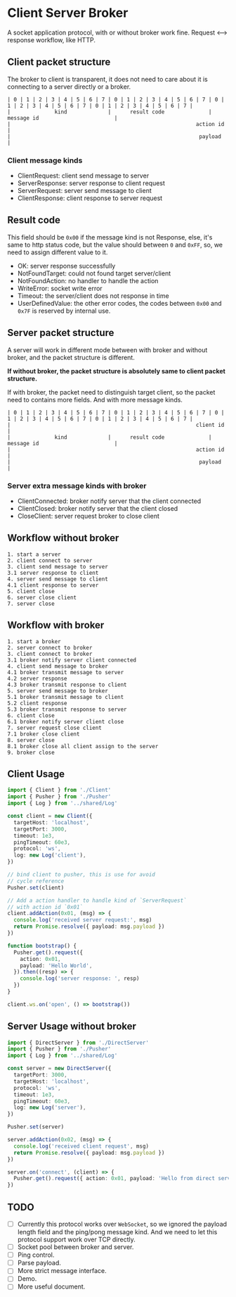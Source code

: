 # Client Server Broker

A socket application protocol, with or without broker work fine. Request \<--\> response workflow, like HTTP.

## Client packet structure

The broker to client is transparent, it does not need to care about it is connecting to a server directly or a broker.

    | 0 | 1 | 2 | 3 | 4 | 5 | 6 | 7 | 0 | 1 | 2 | 3 | 4 | 5 | 6 | 7 | 0 | 1 | 2 | 3 | 4 | 5 | 6 | 7 | 0 | 1 | 2 | 3 | 4 | 5 | 6 | 7 |
    |              kind             |      result code              |                             message id                        |
    |                                                           action id                                                           |
    |                                                            payload                                                            |

### Client message kinds

- ClientRequest: client send message to server
- ServerResponse: server response to client request
- ServerRequest: server send message to client
- ClientResponse: client response to server request

## Result code

This field should be `0x00` if the message kind is not Response, else, it's same to http status code, but the value
should between `0` and `0xFF`, so, we need to assign different value to it.

- OK: server response successfully
- NotFoundTarget: could not found target server/client
- NotFoundAction: no handler to handle the action
- WriteError: socket write error
- Timeout: the server/client does not response in time
- UserDefinedValue: the other error codes, the codes between `0x00` and `0x7F` is reserved by internal use.

## Server packet structure

A server will work in different mode between with broker and without broker, and the packet structure is different.

**If without broker, the packet structure is absolutely same to client packet structure.**

If with broker, the packet need to distinguish target client, so the packet need to contains more fields. And with
more message kinds.

    | 0 | 1 | 2 | 3 | 4 | 5 | 6 | 7 | 0 | 1 | 2 | 3 | 4 | 5 | 6 | 7 | 0 | 1 | 2 | 3 | 4 | 5 | 6 | 7 | 0 | 1 | 2 | 3 | 4 | 5 | 6 | 7 |
    |                                                           client id                                                           |
    |              kind             |      result code              |                             message id                        |
    |                                                           action id                                                           |
    |                                                            payload                                                            |

### Server extra message kinds with broker

- ClientConnected: broker notify server that the client connected
- ClientClosed: broker notify server that the client closed
- CloseClient: server request broker to close client

## Workflow without broker

    1. start a server
    2. client connect to server
    3. client send message to server
    3.1 server response to client
    4. server send message to client
    4.1 client response to server
    5. client close
    6. server close client
    7. server close

## Workflow with broker

    1. start a broker
    2. server connect to broker
    3. client connect to broker
    3.1 broker notify server client connected
    4. client send message to broker
    4.1 broker transmit message to server
    4.2 server response
    4.3 broker transmit response to client
    5. server send message to broker
    5.1 broker transmit message to client
    5.2 client response
    5.3 broker transmit response to server
    6. client close
    6.1 broker notify server client close
    7. server request close client
    7.1 broker close client
    8. server close
    8.1 broker close all client assign to the server
    9. broker close

## Client Usage

```typescript
import { Client } from './Client'
import { Pusher } from './Pusher'
import { Log } from '../shared/Log'

const client = new Client({
  targetHost: 'localhost',
  targetPort: 3000,
  timeout: 1e3,
  pingTimeout: 60e3,
  protocol: 'ws',
  log: new Log('client'),
})

// bind client to pusher, this is use for avoid
// cycle reference
Pusher.set(client)

// Add a action handler to handle kind of `ServerRequest`
// with action id `0x01`
client.addAction(0x01, (msg) => {
  console.log('received server request:', msg)
  return Promise.resolve({ payload: msg.payload })
})

function bootstrap() {
  Pusher.get().request({ 
    action: 0x01,
    payload: 'Hello World',
  }).then((resp) => {
    console.log('server response: ', resp)
  })
}

client.ws.on('open', () => bootstrap())
```

## Server Usage without broker

```typescript
import { DirectServer } from './DirectServer'
import { Pusher } from './Pusher'
import { Log } from '../shared/Log'

const server = new DirectServer({
  targetPort: 3000,
  targetHost: 'localhost',
  protocol: 'ws',
  timeout: 1e3,
  pingTimeout: 60e3,
  log: new Log('server'),
})

Pusher.set(server)

server.addAction(0x02, (msg) => {
  console.log('received client request', msg)
  return Promise.resolve({ payload: msg.payload })
})

server.on('connect', (client) => {
  Pusher.get().request({ action: 0x01, payload: 'Hello from direct server' })
})
```

## TODO

- [ ] Currently this protocol works over `WebSocket`, so we ignored the payload length field and the ping/pong message kind. And we need to let this protocol support work over TCP directly.
- [ ] Socket pool between broker and server.
- [ ] Ping control.
- [ ] Parse payload.
- [ ] More strict message interface.
- [ ] Demo.
- [ ] More useful document.